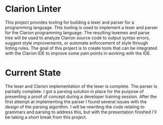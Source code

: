 # Clarion Linter
This project provides tooling for building a lexer and parser for a programming language. This tooling is used to implement a lexer and parser for the Clarion programming language. The resulting lexemes and parse tree will be used to analyze Clarion source code to output syntax errors, suggest style improvements, or automate enforcement of style through linting rules. The goal of this project is to create tools that can be integrated with the Clarion IDE to improve some pain points in working with the IDE.

# Current State
The lexer and Clarion implementation of the lexer is complete. The parser is partially complete. I got a parsing solution in place for the purpose of presenting a proof of concept during a developer training session. After the first attempt at implementing the parser I found several issues with the design of the parsing algorithm. I will be rewriting the code relating to grammars and parsing to address this, but with the presentation finished I'll be taking a short break from this project.
